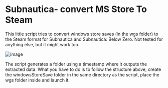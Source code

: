 # Subnautica- convert MS Store To Steam

This little script tries to convert windows store saves (in the wgs folder) to the Steam format for Subnautica and Subnautica: Below Zero.
Not tested for anything else, but it might work too.

![image](https://user-images.githubusercontent.com/105871593/169332129-a714adac-5fff-4bea-82e3-64ba2b954b01.png)

The script generates a folder using a timestamp where it outputs the extracted data. What you have to do is to follow the structure above, create the windowsStoreSave folder in the same directory as the script, place the wgs folder inside and launch it. 
